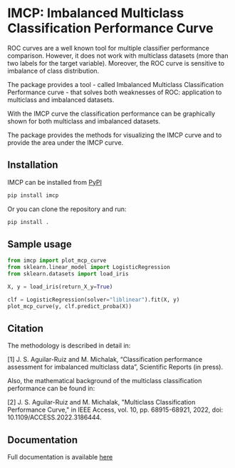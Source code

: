 # IMCP: Imbalanced Multiclass Classification Performance Curve

ROC curves are a well known tool for multiple classifier performance comparison. However, it does not work with multiclass datasets (more than two labels for the target variable). Moreover, the ROC curve is sensitive to imbalance of class distribution.

The package provides a tool - called Imbalanced Multiclass Classification Performance curve - that solves both weaknesses of ROC: application to multiclass and imbalanced datasets. 

With the IMCP curve the classification performance can be graphically shown for both multiclass and imbalanced datasets.

The package provides the methods for visualizing the IMCP curve and to provide the area under the IMCP curve.

## Installation

IMCP can be installed from [PyPI](https://pypi.org/project/imcp/)

```bash
pip install imcp
```

Or you can clone the repository and run:
```bash
pip install .
```

## Sample usage

```python
from imcp import plot_mcp_curve
from sklearn.linear_model import LogisticRegression
from sklearn.datasets import load_iris

X, y = load_iris(return_X_y=True)

clf = LogisticRegression(solver="liblinear").fit(X, y)
plot_mcp_curve(y, clf.predict_proba(X))
```

## Citation

The methodology is described in detail in:

[1] J. S. Aguilar-Ruiz and M. Michalak, “Classification performance assessment for imbalanced multiclass data”, Scientific Reports (in press). 

Also, the mathematical background of the multiclass classification performance can be found in:

[2] J. S. Aguilar-Ruiz and M. Michalak, "Multiclass Classification Performance Curve," in IEEE Access, vol. 10, pp. 68915-68921, 2022, doi: 10.1109/ACCESS.2022.3186444.

## Documentation

Full documentation is available [here](https://adaa-polsl.github.io/imcp/)
